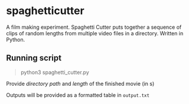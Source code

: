 # spaghetticutter
A film making experiment. Spaghetti Cutter puts together a sequence of clips of random lengths from multiple video files in a directory. Written in Python.

## Running script
> python3 spaghetti_cutter.py

Provide _directory path_ and _length_ of the finished movie (in s)

Outputs will be provided as a formatted table in `output.txt`

